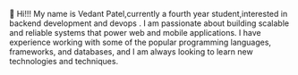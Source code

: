 <!---
Vedant-07/Vedant-07 is a ✨ special ✨ repository because its `README.md` (this file) appears on your GitHub profile.
You can click the Preview link to take a look at your changes.
--->

👋 Hi!!! My name is Vedant Patel,currently a fourth year student,interested in backend development and devops  . I am passionate about building scalable and reliable systems that power web and mobile applications. I have experience working with some of the popular programming languages, frameworks, and databases, and I am always looking to learn new technologies and techniques.
